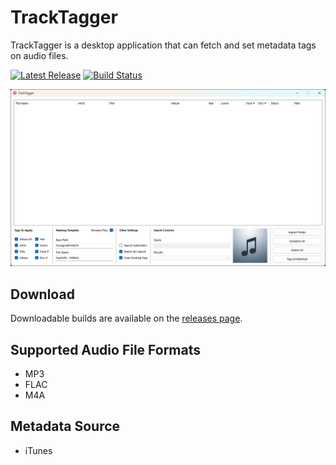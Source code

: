 # TrackTagger

TrackTagger is a desktop application that can fetch and set metadata tags on audio files.

[![Latest Release](https://img.shields.io/github/v/release/shibijm/tracktagger?label=Latest%20Release)](https://github.com/shibijm/tracktagger/releases/latest)
[![Build Status](https://img.shields.io/github/actions/workflow/status/shibijm/tracktagger/release.yml?label=Build&logo=github)](https://github.com/shibijm/tracktagger/actions/workflows/release.yml)

![Showcase](assets/readme/showcase.png)

## Download

Downloadable builds are available on the [releases page](https://github.com/shibijm/tracktagger/releases).

## Supported Audio File Formats

- MP3
- FLAC
- M4A

## Metadata Source

- iTunes
